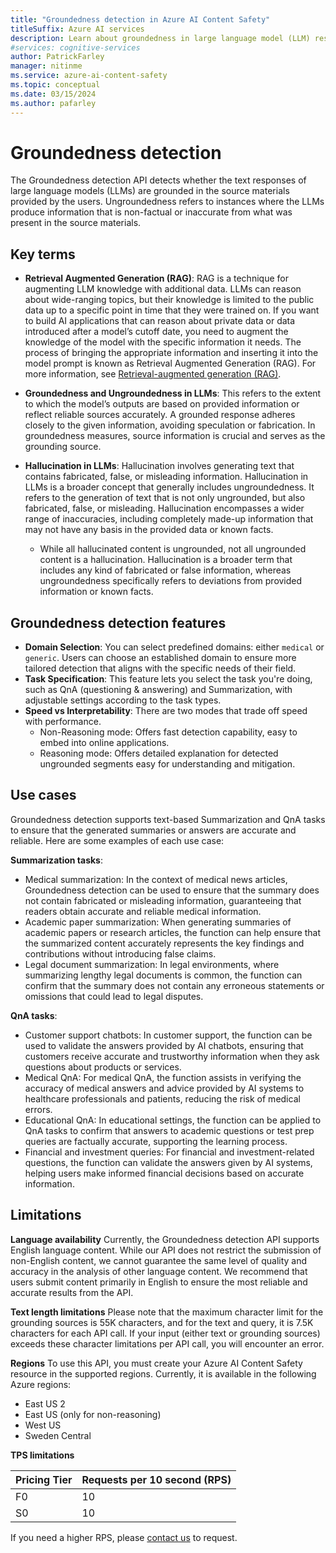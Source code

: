```yaml
---
title: "Groundedness detection in Azure AI Content Safety"
titleSuffix: Azure AI services
description: Learn about groundedness in large language model (LLM) responses, and how to detect outputs that deviate from source material.
#services: cognitive-services
author: PatrickFarley
manager: nitinme
ms.service: azure-ai-content-safety
ms.topic: conceptual
ms.date: 03/15/2024
ms.author: pafarley
---
```


#  Groundedness detection

The Groundedness detection API detects whether the text responses of large language models (LLMs) are grounded in the source materials provided by the users. Ungroundedness refers to instances where the LLMs produce information that is non-factual or inaccurate from what was present in the source materials.


## Key terms

- **Retrieval Augmented Generation (RAG)**: RAG is a technique for augmenting LLM knowledge with additional data. LLMs can reason about wide-ranging topics, but their knowledge is limited to the public data up to a specific point in time that they were trained on. If you want to build AI applications that can reason about private data or data introduced after a model’s cutoff date, you need to augment the knowledge of the model with the specific information it needs. The process of bringing the appropriate information and inserting it into the model prompt is known as Retrieval Augmented Generation (RAG). For more information, see [Retrieval-augmented generation (RAG)](https://python.langchain.com/docs/use_cases/question_answering/).

- **Groundedness and Ungroundedness in LLMs**: This refers to the extent to which the model’s outputs are based on provided information or reflect reliable sources accurately. A grounded response adheres closely to the given information, avoiding speculation or fabrication. In groundedness measures, source information is crucial and serves as the grounding source. 

- **Hallucination in LLMs**: Hallucination involves generating text that contains fabricated, false, or misleading information. Hallucination in LLMs is a broader concept that generally includes ungroundedness. It refers to the generation of text that is not only ungrounded, but also fabricated, false, or misleading. Hallucination encompasses a wider range of inaccuracies, including completely made-up information that may not have any basis in the provided data or known facts.
    - While all hallucinated content is ungrounded, not all ungrounded content is a hallucination. Hallucination is a broader term that includes any kind of fabricated or false information, whereas ungroundedness specifically refers to deviations from provided information or known facts.

## Groundedness detection features

- **Domain Selection**: You can select predefined domains: either `medical` or `generic`. Users can choose an established domain to ensure more tailored detection that aligns with the specific needs of their field.
- **Task Specification**: This feature lets you select the task you're doing, such as QnA (questioning & answering) and Summarization, with adjustable settings according to the task types.
- **Speed vs Interpretability**: There are two modes that trade off speed with performance.
   - Non-Reasoning mode: Offers fast detection capability, easy to embed into online applications.
   - Reasoning mode: Offers detailed explanation for detected ungrounded segments easy for understanding and mitigation.

##  Use cases

Groundedness detection supports text-based Summarization and QnA tasks to ensure that the generated summaries or answers are accurate and reliable. Here are some examples of each use case:

**Summarization tasks**:
- Medical summarization: In the context of medical news articles, Groundedness detection can be used to ensure that the summary does not contain fabricated or misleading information, guaranteeing that readers obtain accurate and reliable medical information.
- Academic paper summarization: When generating summaries of academic papers or research articles, the function can help ensure that the summarized content accurately represents the key findings and contributions without introducing false claims.
- Legal document summarization: In legal environments, where summarizing lengthy legal documents is common, the function can confirm that the summary does not contain any erroneous statements or omissions that could lead to legal disputes.

**QnA tasks**:
- Customer support chatbots: In customer support, the function can be used to validate the answers provided by AI chatbots, ensuring that customers receive accurate and trustworthy information when they ask questions about products or services.
- Medical QnA: For medical QnA, the function assists in verifying the accuracy of medical answers and advice provided by AI systems to healthcare professionals and patients, reducing the risk of medical errors.
- Educational QnA: In educational settings, the function can be applied to QnA tasks to confirm that answers to academic questions or test prep queries are factually accurate, supporting the learning process.
- Financial and investment queries: For financial and investment-related questions, the function can validate the answers given by AI systems, helping users make informed financial decisions based on accurate information.

## Limitations

**Language availability**
Currently, the Groundedness detection API supports English language content. While our API does not restrict the submission of non-English content, we cannot guarantee the same level of quality and accuracy in the analysis of other language content. We recommend that users submit content primarily in English to ensure the most reliable and accurate results from the API.

**Text length limitations**
Please note that the maximum character limit for the grounding sources is 55K characters, and for the text and query, it is 7.5K characters for each API call. If your input (either text or grounding sources) exceeds these character limitations per API call, you will encounter an error.

**Regions**
To use this API, you must create your Azure AI Content Safety resource in the supported regions. Currently, it is available in the following Azure regions:
- East US 2
- East US (only for non-reasoning)
- West US
- Sweden Central

**TPS limitations**

| Pricing Tier | Requests per 10 second (RPS) |
| :----------- | :--------------------------- |
| F0           | 10                           |
| S0           | 10                           |

If you need a higher RPS, please [contact us](mailto:contentsafetysupport@microsoft.com) to request.

